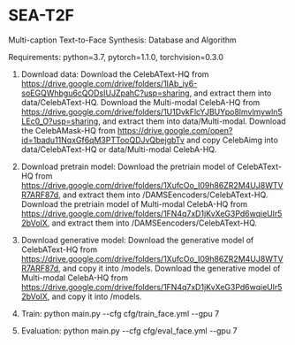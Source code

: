 # SEA-T2F
Multi-caption Text-to-Face Synthesis: Database and Algorithm

Requirements: python=3.7, pytorch=1.1.0, torchvision=0.3.0

1. Download data:
Download the CelebAText-HQ from https://drive.google.com/drive/folders/1IAb_iy6-soEGQWhbgu6cQODsIUJZpahC?usp=sharing, and extract them into data/CelebAText-HQ.
Download the Multi-modal CelebA-HQ from https://drive.google.com/drive/folders/1U1DvkFlcYJBUYpo8lmvlmywln5LEc0_O?usp=sharing, and extract them into data/Multi-modal.
Download the CelebAMask-HQ from https://drive.google.com/open?id=1badu11NqxGf6qM3PTTooQDJvQbejgbTv  and copy CelebAimg into data/CelebAText-HQ or data/Multi-modal CelebA-HQ.

2. Download pretrain model:
Download the pretriain model of CelebAText-HQ from https://drive.google.com/drive/folders/1XufcOo_I09h86ZR2M4UJ8WTVR7ARF87d, and extract them into /DAMSEencoders/CelebAText-HQ.
Download the pretriain model of Multi-modal CelebA-HQ from https://drive.google.com/drive/folders/1FN4q7xD1jKvXeG3Pd6wqieUlr52bVoIX, and extract them into /DAMSEencoders/CelebAText-HQ.

2. Download generative model:
Download the generative model of CelebAText-HQ from https://drive.google.com/drive/folders/1XufcOo_I09h86ZR2M4UJ8WTVR7ARF87d, and copy it into /models.
Download the generative model of Multi-modal CelebA-HQ from https://drive.google.com/drive/folders/1FN4q7xD1jKvXeG3Pd6wqieUlr52bVoIX, and copy it into /models.

3. Train:
python main.py --cfg cfg/train_face.yml --gpu 7

4. Evaluation:
python main.py --cfg cfg/eval_face.yml --gpu 7
